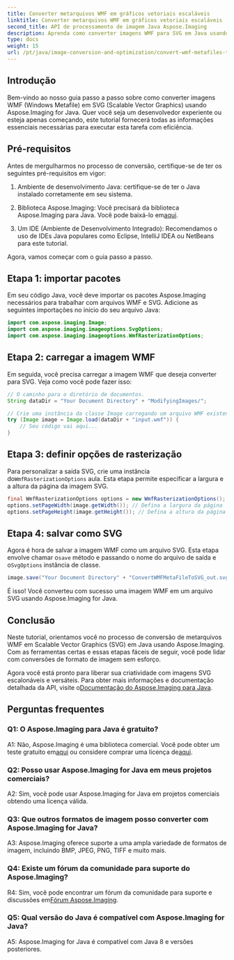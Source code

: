 ```yaml
---
title: Converter metarquivos WMF em gráficos vetoriais escaláveis
linktitle: Converter metarquivos WMF em gráficos vetoriais escaláveis
second_title: API de processamento de imagem Java Aspose.Imaging
description: Aprenda como converter imagens WMF para SVG em Java usando Aspose.Imaging. Siga nosso guia passo a passo para conversão eficiente de formato de imagem.
type: docs
weight: 15
url: /pt/java/image-conversion-and-optimization/convert-wmf-metafiles-to-scalable-vector-graphics/
---
```

## Introdução

Bem-vindo ao nosso guia passo a passo sobre como converter imagens WMF (Windows Metafile) em SVG (Scalable Vector Graphics) usando Aspose.Imaging for Java. Quer você seja um desenvolvedor experiente ou esteja apenas começando, este tutorial fornecerá todas as informações essenciais necessárias para executar esta tarefa com eficiência.

## Pré-requisitos

Antes de mergulharmos no processo de conversão, certifique-se de ter os seguintes pré-requisitos em vigor:

1. Ambiente de desenvolvimento Java: certifique-se de ter o Java instalado corretamente em seu sistema.

2.  Biblioteca Aspose.Imaging: Você precisará da biblioteca Aspose.Imaging para Java. Você pode baixá-lo em[aqui](https://releases.aspose.com/imaging/java/).

3. Um IDE (Ambiente de Desenvolvimento Integrado): Recomendamos o uso de IDEs Java populares como Eclipse, IntelliJ IDEA ou NetBeans para este tutorial.

Agora, vamos começar com o guia passo a passo.

## Etapa 1: importar pacotes

Em seu código Java, você deve importar os pacotes Aspose.Imaging necessários para trabalhar com arquivos WMF e SVG. Adicione as seguintes importações no início do seu arquivo Java:

```java
import com.aspose.imaging.Image;
import com.aspose.imaging.imageoptions.SvgOptions;
import com.aspose.imaging.imageoptions.WmfRasterizationOptions;
```

## Etapa 2: carregar a imagem WMF

Em seguida, você precisa carregar a imagem WMF que deseja converter para SVG. Veja como você pode fazer isso:

```java
// O caminho para o diretório de documentos.
String dataDir = "Your Document Directory" + "ModifyingImages/";

// Crie uma instância da classe Image carregando um arquivo WMF existente.
try (Image image = Image.load(dataDir + "input.wmf")) {
    // Seu código vai aqui...
}
```

## Etapa 3: definir opções de rasterização

 Para personalizar a saída SVG, crie uma instância do`WmfRasterizationOptions` aula. Esta etapa permite especificar a largura e a altura da página da imagem SVG.

```java
final WmfRasterizationOptions options = new WmfRasterizationOptions();
options.setPageWidth(image.getWidth()); // Defina a largura da página
options.setPageHeight(image.getHeight()); // Defina a altura da página
```

## Etapa 4: salvar como SVG

 Agora é hora de salvar a imagem WMF como um arquivo SVG. Esta etapa envolve chamar o`save` método e passando o nome do arquivo de saída e o`SvgOptions` instância de classe.

```java
image.save("Your Document Directory" + "ConvertWMFMetaFileToSVG_out.svg", new SvgOptions() {{ setVectorRasterizationOptions(options); }});
```

É isso! Você converteu com sucesso uma imagem WMF em um arquivo SVG usando Aspose.Imaging for Java.

## Conclusão

Neste tutorial, orientamos você no processo de conversão de metarquivos WMF em Scalable Vector Graphics (SVG) em Java usando Aspose.Imaging. Com as ferramentas certas e essas etapas fáceis de seguir, você pode lidar com conversões de formato de imagem sem esforço. 

 Agora você está pronto para liberar sua criatividade com imagens SVG escalonáveis e versáteis. Para obter mais informações e documentação detalhada da API, visite o[Documentação do Aspose.Imaging para Java](https://reference.aspose.com/imaging/java/).

## Perguntas frequentes

### Q1: O Aspose.Imaging para Java é gratuito?

 A1: Não, Aspose.Imaging é uma biblioteca comercial. Você pode obter um teste gratuito em[aqui](https://releases.aspose.com/) ou considere comprar uma licença de[aqui](https://purchase.aspose.com/buy).

### Q2: Posso usar Aspose.Imaging for Java em meus projetos comerciais?

A2: Sim, você pode usar Aspose.Imaging for Java em projetos comerciais obtendo uma licença válida.

### Q3: Que outros formatos de imagem posso converter com Aspose.Imaging for Java?

A3: Aspose.Imaging oferece suporte a uma ampla variedade de formatos de imagem, incluindo BMP, JPEG, PNG, TIFF e muito mais.

### Q4: Existe um fórum da comunidade para suporte do Aspose.Imaging?

 R4: Sim, você pode encontrar um fórum da comunidade para suporte e discussões em[Fórum Aspose.Imaging](https://forum.aspose.com/).

### Q5: Qual versão do Java é compatível com Aspose.Imaging for Java?

A5: Aspose.Imaging for Java é compatível com Java 8 e versões posteriores.